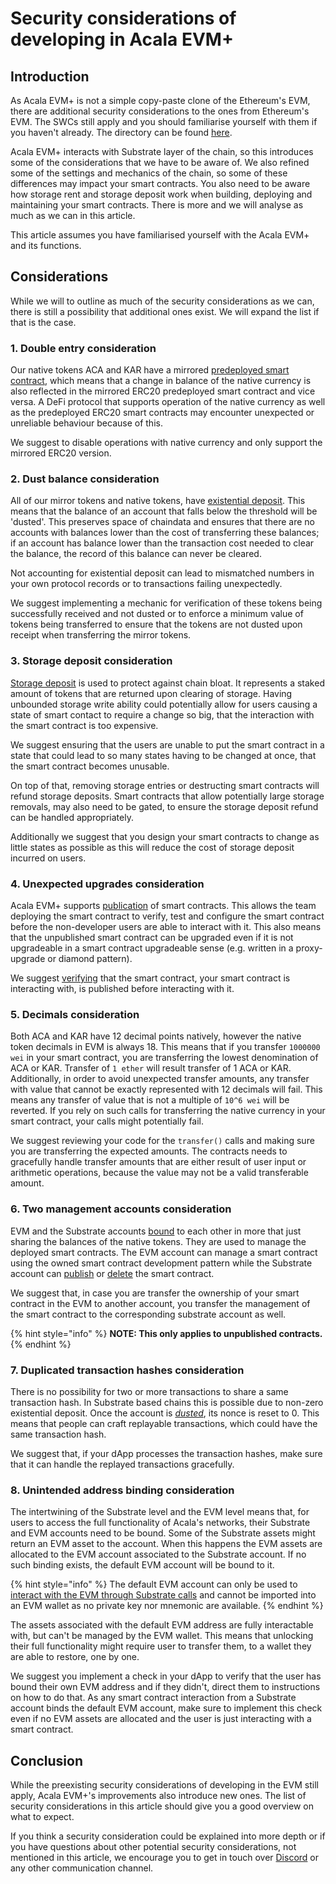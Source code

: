 # Security considerations of developing in Acala EVM+

## Introduction

As Acala EVM+ is not a simple copy-paste clone of the Ethereum's EVM, there are additional security considerations to the ones from Ethereum's EVM. The SWCs still apply and you should familiarise yourself with them if you haven't already. The directory can be found [here](https://swcregistry.io/).

Acala EVM+ interacts with Substrate layer of the chain, so this introduces some of the considerations that we have to be aware of. We also refined some of the settings and mechanics of the chain, so some of these differences may impact your smart contracts. You also need to be aware how storage rent and storage deposit work when building, deploying and maintaining your smart contracts. There is more and we will analyse as much as we can in this article.

This article assumes you have familiarised yourself with the Acala EVM+ and its functions.

## Considerations

While we will to outline as much of the security considerations as we can, there is still a possibility that additional ones exist. We will expand the list if that is the case.

### 1. Double entry consideration

Our native tokens ACA and KAR have a mirrored [predeployed smart contract](../network/predeployed-smart-contracts/details.md), which means that a change in balance of the native currency is also reflected in the mirrored ERC20 predeployed smart contract and vice versa. A DeFi protocol that supports operation of the native currency as well as the predeployed ERC20 smart contracts may encounter unexpected or unreliable behaviour because of this.

We suggest to disable operations with native currency and only support the mirrored ERC20 version.

### 2. Dust balance consideration

All of our mirror tokens and native tokens, have [existential deposit](https://wiki.acala.network/get-started/acala-network/acala-account#existential-deposit). This means that the balance of an account that falls below the threshold will be 'dusted'. This preserves space of chaindata and ensures that there are no accounts with balances lower than the cost of transferring these balances; if an account has balance lower than the transaction cost needed to clear the balance, the record of this balance can never be cleared.

Not accounting for existential deposit can lead to mismatched numbers in your own protocol records or to transactions failing unexpectedly.

We suggest implementing a mechanic for verification of these tokens being successfully received and not dusted or to enforce a minimum value of tokens being transferred to ensure that the tokens are not dusted upon receipt when transferring the mirror tokens.

### 3. Storage deposit consideration

[Storage deposit](about-acala-evm+.md#renting-storage) is used to protect against chain bloat. It represents a staked amount of tokens that are returned upon clearing of storage. Having unbounded storage write ability could potentially allow for users causing a state of smart contact to require a change so big, that the interaction with the smart contract is too expensive.

We suggest ensuring that the users are unable to put the smart contract in a state that could lead to so many states having to be changed at once, that the smart contract becomes unusable.

On top of that, removing storage entries or destructing smart contracts will refund storage deposits. Smart contracts that allow potentially large storage removals, may also need to be gated, to ensure the storage deposit refund can be handled appropriately.

Additionally we suggest that you design your smart contracts to change as little states as possible as this will reduce the cost of storage deposit incurred on users.

### 4. Unexpected upgrades consideration

Acala EVM+ supports [publication](../tooling/development-account/publishing-a-smart-contract.md#mark-a-given-contract-as-published-in-the-developer-section-of-the-polkadot-app) of smart contracts. This allows the team deploying the smart contract to verify, test and configure the smart contract before the non-developer users are able to interact with it. This also means that the unpublished smart contract can be upgraded even if it is not upgradeable in a smart contract upgradeable sense (e.g. written in a proxy-upgrade or diamond pattern).

We suggest [verifying](../tooling/development-account/publishing-a-smart-contract.md#verify-that-the-smart-contract-has-been-published-successfully) that the smart contract, your smart contract is interacting with, is published before interacting with it.

### 5. Decimals consideration

Both ACA and KAR have 12 decimal points natively, however the native token decimals in EVM is always 18. This means that if you transfer `1000000 wei` in your smart contract, you are transferring the lowest denomination of ACA or KAR. Transfer of `1 ether` will result transfer of 1 ACA or KAR. Additionally, in order to avoid unexpected transfer amounts, any transfer with value that cannot be exactly represented with 12 decimals will fail. This means any transfer of value that is not a multiple of `10^6 wei` will be reverted. If you rely on such calls for transferring the native currency in your smart contract, your calls might potentially fail.

We suggest reviewing your code for the `transfer()` calls and making sure you are transferring the expected amounts. The contracts needs to gracefully handle transfer amounts that are either result of user input or arithmetic operations, because the value may not be a valid transferable amount.

### 6. Two management accounts consideration

EVM and the Substrate accounts [bound](../tooling/development-account/#bind-accounts) to each other in more that just sharing the balances of the native tokens. They are used to manage the deployed smart contracts. The EVM account can manage a smart contract using the owned smart contract development pattern while the Substrate account can [publish](../tooling/development-account/publishing-a-smart-contract.md) or [delete](../tooling/development-account/deleting-a-smart-contract.md) the smart contract.

We suggest that, in case you are transfer the ownership of your smart contract in the EVM to another account, you transfer the management of the smart contract to the corresponding substrate account as well.

{% hint style="info" %}
**NOTE: This only applies to unpublished contracts.**
{% endhint %}

### 7. Duplicated transaction hashes consideration

There is no possibility for two or more transactions to share a same transaction hash. In Substrate based chains this is possible due to non-zero existential deposit. Once the account is [_dusted_](security-considerations-of-developing-in-acala-evm+.md#2.-dust-balance-consideration), its nonce is reset to 0. This means that people can craft replayable transactions, which could have the same transaction hash.

We suggest that, if your dApp processes the transaction hashes, make sure that it can handle the replayed transactions gracefully.

### 8. Unintended address binding consideration

The intertwining of the Substrate level and the EVM level means that, for users to access the full functionality of Acala's networks, their Substrate and EVM accounts need to be bound. Some of the Substrate assets might return an EVM asset to the account. When this happens the EVM assets are allocated to the EVM account associated to the Substrate account. If no such binding exists, the default EVM account will be bound to it.

{% hint style="info" %}
The default EVM account can only be used to [interact with the EVM through Substrate calls](../special-features/using-bodhi.js-to-deploy-smart-contract-and-interact-with-it.md) and cannot be imported into an EVM wallet as no private key nor mnemonic are available.
{% endhint %}

The assets associated with the default EVM address are fully interactable with, but can't be managed by the EVM wallet. This means that unlocking their full functionality might require user to transfer them, to a wallet they are able to restore, one by one.

We suggest you implement a check in your dApp to verify that the user has bound their own EVM address and if they didn't, direct them to instructions on how to do that. As any smart contract interaction from a Substrate account binds the default EVM account, make sure to implement this check even if no EVM assets are allocated and the user is just interacting with a smart contract.

## Conclusion

While the preexisting security considerations of developing in the EVM still apply, Acala EVM+'s improvements also introduce new ones. The list of security considerations in this article should give you a good overview on what to expect.

If you think a security consideration could be explained into more depth or if you have questions about other potential security considerations, not mentioned in this article, we encourage you to get in touch over [Discord](https://www.acala.gg/) or any other communication channel.
